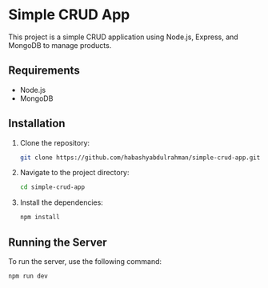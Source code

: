 # Simple CRUD App

This project is a simple CRUD application using Node.js, Express, and MongoDB to manage products.

## Requirements

- Node.js
- MongoDB

## Installation

1. Clone the repository:
    ```sh
    git clone https://github.com/habashyabdulrahman/simple-crud-app.git
    ```
2. Navigate to the project directory:
    ```sh
    cd simple-crud-app
    ```
3. Install the dependencies:
    ```sh
    npm install
    ```

## Running the Server

To run the server, use the following command:
```sh
npm run dev